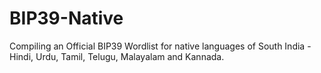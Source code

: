 # BIP39-Native
Compiling an Official BIP39 Wordlist for native languages of South India - Hindi, Urdu, Tamil, Telugu, Malayalam and Kannada.
